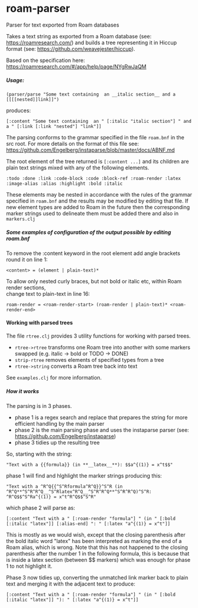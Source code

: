 # roam-parser
Parser for text exported from Roam databases

Takes a text string as exported from a Roam database (see: https://roamresearch.com/) and builds a tree representing it in Hiccup format (see: https://github.com/weavejester/hiccup). 

Based on the specification here: https://roamresearch.com/#/app/help/page/NYgRwJaQM

##### Usage:

`(parser/parse "Some text containing  an __italic section__ and a [[[[nested]]link]]")`

produces:

`[:content "Some text containing  an " [:italic "italic section"] " and a " [:link [:link "nested"] "link"]]`

The parsing conforms to the grammar specified in the file `roam.bnf` in the src root.
For more details on the format of this file see: https://github.com/Engelberg/instaparse/blob/master/docs/ABNF.md

The root element of the tree returned is `[:content ...]`
and its children are plain text strings mixed with any of the following elements.

`:todo :done :link :code-block :code :block-ref :roam-render :latex :image-alias :alias :highlight :bold :italic`

These elements may be nested in accordance with the rules of
the grammar specified in `roam.bnf` and the results may be modified
by editing that file. If new element types are added to Roam in the future
then the corresponding marker strings used to delineate them must be added
there and also in `markers.clj`

##### Some examples of configuration of the output possible by editing roam.bnf

To remove the :content keyword in the root element add angle brackets round it on line 1:  

`<content> = (element | plain-text)*`

To allow only nested curly braces, but not bold or italic etc, within Roam render sections,  
change text to plain-text in line 16:  

`roam-render = <roam-render-start> (roam-render | plain-text)* <roam-render-end>`

#### Working with parsed trees

The file `rtree.clj` provides 3 utility functions for working with parsed trees.
* `rtree->rtree` transforms one Roam tree into another with some markers swapped (e.g. italic -> bold or TODO -> DONE)
* `strip-rtree` removes elements of specified types from a tree
* `rtree->string` converts a Roam tree back into text

See `examples.clj` for more information.

##### How it works

The parsing is in 3 phases.
* phase 1 is a regex search and replace that prepares the string for more efficient handling by the main parser
* phase 2 is the main parsing phase and uses the instaparse parser (see: https://github.com/Engelberg/instaparse)
* phase 3 tidies up the resulting tree

So, starting with the string:

`"Text with a {{formula}} (in **__latex__**): $$a^{(1)} = x^t$$"`

phase 1 will find and hlghlight the marker strings producing this:  

`"Text with a ^R^Q{{^S^Rformula^R^Q}}^S^R (in ^R^Q**^S^R^R^Q__^S^Rlatex^R^Q__^S^R^R^Q**^S^R^R^Q)^S^R: ^R^Q$$^S^Ra^{(1)} = x^t^R^Q$$^S^R"`  

which phase 2 will parse as:

`[:content
  "Text with a "
  [:roam-render "formula"]
  " (in "
  [:bold [:italic "latex"]]
  [:alias-end]
  ": "
  [:latex "a^{(1)} = x^t"]]`

This is mostly as we would wish, except that the closing parenthesis after the bold italic word "latex" has been interpreted as marking
the end of a Roam alias, which is wrong. Note that this has not happened to the closing parenthesis after the number 1
in the following formula, this is because that is inside a latex section (between $$ markers) which was enough for phase 1 to not highlight it.

Phase 3 now tidies up, converting the unmatched link marker back to plain text and merging it with the adjacent text to
produce:

`[:content
  "Text with a "
  [:roam-render "formula"]
  " (in "
  [:bold [:italic "latex"]]
  "): "
  [:latex "a^{(1)} = x^t"]]`
